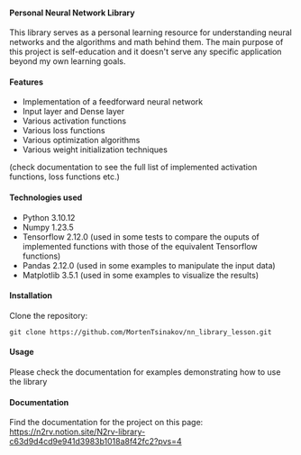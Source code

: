 #### Personal Neural Network Library

This library serves as a personal learning resource for understanding neural networks and the algorithms and math behind them. The main purpose of this project is self-education and it doesn't serve any specific application beyond my own learning goals.

#### Features

- Implementation of a feedforward neural network
- Input layer and Dense layer
- Various activation functions
- Various loss functions
- Various optimization algorithms
- Various weight initialization techniques

(check documentation to see the full list of implemented activation functions, loss functions etc.)

#### Technologies used

- Python 3.10.12
- Numpy 1.23.5
- Tensorflow 2.12.0 (used in some tests to compare the ouputs of implemented functions with those of the equivalent Tensorflow functions)
- Pandas 2.12.0 (used in some examples to manipulate the input data)
- Matplotlib 3.5.1 (used in some examples to visualize the results)

#### Installation

Clone the repository:
```
git clone https://github.com/MortenTsinakov/nn_library_lesson.git
```

#### Usage

Please check the documentation for examples demonstrating how to use the library

#### Documentation

Find the documentation for the project on this page: <br>
https://n2rv.notion.site/N2rv-library-c63d9d4cd9e941d3983b1018a8f42fc2?pvs=4
